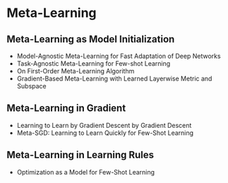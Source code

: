 # Meta-Learning

## Meta-Learning as Model Initialization
- Model-Agnostic Meta-Learning for Fast Adaptation of Deep Networks
- Task-Agnostic Meta-Learning for Few-shot Learning
- On First-Order Meta-Learning Algorithm
- Gradient-Based Meta-Learning with Learned Layerwise Metric and Subspace

## Meta-Learning in Gradient
- Learning to Learn by Gradient Descent by Gradient Descent
- Meta-SGD: Learning to Learn Quickly for Few-Shot Learning

## Meta-Learning in Learning Rules
- Optimization as a Model for Few-Shot Learning